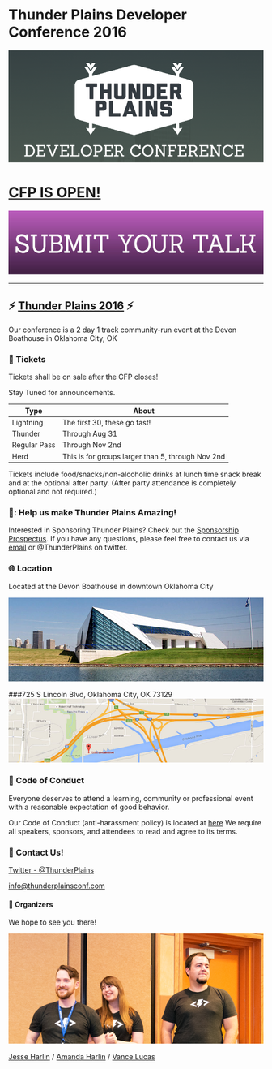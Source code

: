 # Thunder Plains Developer Conference 2016
![Thunderplains Banner](./readme/banner_2016.png)

# [CFP IS OPEN!](http://cfp.thunderplainsconf.com/)
[![SUBMIT YOUR TALK](./readme/cfp.jpg)](http://cfp.thunderplainsconf.com/)

--------------------------------------------------------------------------------

## :zap: [Thunder Plains 2016](http://thunderplainsconf.com) :zap:
Our conference is a 2 day 1 track community-run event at the Devon Boathouse in Oklahoma City, OK

### :ticket: Tickets
Tickets shall be on sale after the CFP closes!  

Stay Tuned for announcements.

Type         | About
------------ | -------------------------------------------------
Lightning    | The first 30, these go fast!
Thunder      | Through Aug 31
Regular Pass | Through Nov 2nd
Herd         | This is for groups larger than 5, through Nov 2nd

Tickets include food/snacks/non-alcoholic drinks at lunch time snack break and at the optional after party. (After party attendance is completely optional and not required.)

### :sparkling_heart:: Help us make Thunder Plains Amazing!
Interested in Sponsoring Thunder Plains? Check out the [Sponsorship Prospectus](files/ThunderPlainsSponsorshipProspectus2016.pdf). If you have any questions, please feel free to contact us via [email](mailto:info@thunderplainsconf.com) or @ThunderPlains on twitter.

### :globe_with_meridians: Location
Located at the Devon Boathouse in downtown Oklahoma City

![The Devon Boathouse](./readme/boathouse.jpg)

###725 S Lincoln Blvd, Oklahoma City, OK 73129
![Thunderplains Location](./readme/location.jpg)


### :love_letter: Code of Conduct
Everyone deserves to attend a learning, community or professional event with a reasonable expectation of good behavior.

Our Code of Conduct (anti-harassment policy) is located at [here](http://bit.ly/1GRZDJA)  We require all speakers, sponsors, and attendees to read and agree to its terms.

### :email: Contact Us!
[Twitter - @ThunderPlains](https://twitter.com/thunderplains)

[info@thunderplainsconf.com](mailto:info@thunderplainsconf.com)

#### :tada: Organizers
We hope to see you there!

![Thunderplains Organizers](./readme/jesse_amanda_vance.png)

[Jesse Harlin](https://twitter.com/5imian) / [Amanda Harlin](https://twitter.com/amandaharlin) / [Vance Lucas](https://twitter.com/vlucas)
